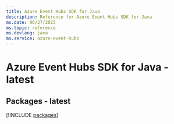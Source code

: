 ```yaml
---
title: Azure Event Hubs SDK for Java
description: Reference for Azure Event Hubs SDK for Java
ms.date: 06/27/2025
ms.topic: reference
ms.devlang: java
ms.service: azure-event-hubs
---
```

# Azure Event Hubs SDK for Java - latest
## Packages - latest
[!INCLUDE [packages](event-hubs-index.md)]